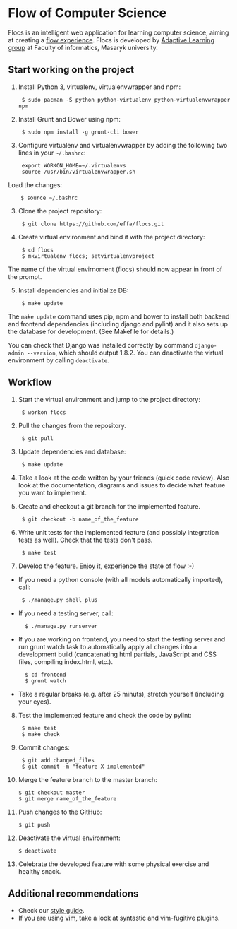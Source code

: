 # Flow of Computer Science
Flocs is an intelligent web application for learning computer science,
aiming at creating a [flow experience][1].
Flocs is developed by [Adaptive Learning group][2] at Faculty of informatics, Masaryk university.

  [1]: https://en.wikipedia.org/wiki/Flow_(psychology)
  [2]: http://www.fi.muni.cz/adaptivelearning/

## Start working on the project

1. Install Python 3, virtualenv, virtualenvwrapper and npm:

        $ sudo pacman -S python python-virtualenv python-virtualenvwrapper npm

2. Install Grunt and Bower using npm:

        $ sudo npm install -g grunt-cli bower

2. Configure virtualenv and virtualenvwrapper by adding the following two lines in your `~/.bashrc`:

        export WORKON_HOME=~/.virtualenvs
        source /usr/bin/virtualenvwrapper.sh

  Load the changes:

        $ source ~/.bashrc

3. Clone the project repository:

        $ git clone https://github.com/effa/flocs.git

4. Create virtual environment and bind it with the project directory:

        $ cd flocs
        $ mkvirtualenv flocs; setvirtualenvproject

  The name of the virtual envirnoment (flocs) should now appear in front of the prompt.

5. Install dependencies and initialize DB:

        $ make update

  The `make update` command uses pip, npm and bower to install both backend and frontend dependencies (including django and pylint) and it also sets up the database for development. (See Makefile for details.)

You can check that Django was installed correctly by command `django-admin --version`,
which should output 1.8.2.
You can deactivate the virtual environment by calling `deactivate`.

## Workflow

1. Start the virtual environment and jump to the project directory:

        $ workon flocs

2. Pull the changes from the repository.

        $ git pull

3. Update dependencies and database:

        $ make update

4. Take a look at the code written by your friends (quick code review).
  Also look at the documentation, diagrams and issues to decide what feature you want to implement.

5. Create and checkout a git branch for the implemented feature.

        $ git checkout -b name_of_the_feature

6. Write unit tests for the implemented feature (and possibly integration tests as well).
  Check that the tests don't pass.

        $ make test

7. Develop the feature. Enjoy it, experience the state of flow :-)

  *  If you need a python console (with all models automatically imported), call:

          $ ./manage.py shell_plus

  * If you need a testing server, call:

          $ ./manage.py runserver

  * If you are working on frontend, you need to start the testing server and run grunt watch task to automatically apply all changes into a development build (cancatenating html partials, JavaScript and CSS files, compiling index.html, etc.).

          $ cd frontend
          $ grunt watch

  * Take a regular breaks (e.g. after 25 minuts), stretch yourself (including your eyes).

8. Test the implemented feature and check the code by pylint:

        $ make test
        $ make check

9. Commit changes:

        $ git add changed_files
        $ git commit -m "feature X implemented"

10. Merge the feature branch to the master branch:

        $ git checkout master
        $ git merge name_of_the_feature

11. Push changes to the GitHub:

        $ git push

12. Deactivate the virtual environment:

        $ deactivate

13. Celebrate the developed feature with some physical exercise and healthy snack.


## Additional recommendations

* Check our [style guide](https://github.com/effa/flocs/wiki/Style-Guide).
* If you are using vim, take a look at syntastic and vim-fugitive plugins.
